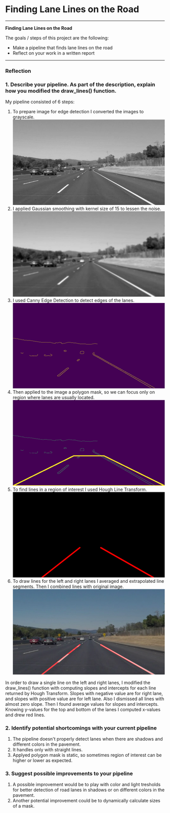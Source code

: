 # **Finding Lane Lines on the Road** 

---

**Finding Lane Lines on the Road**

The goals / steps of this project are the following:
* Make a pipeline that finds lane lines on the road
* Reflect on your work in a written report


[//]: # (Image References)

[image1]: ./test_images_output/gray.jpg "Grayscale"
[image2]: ./test_images_output/blur_gray.jpg "Gaussian Blur Grayscale"
[image3]: ./test_images_output/edges.jpg "Canny Edge Detection"
[image4]: ./test_images_output/edged_with_mask.jpg "Canny Edge with polygon mask"
[image5]: ./test_images_output/lines.jpg "Hough Transform line detection"
[image6]: ./test_images_output/lines_edges.jpg "Lane lines on the original image"

---

### Reflection

### 1. Describe your pipeline. As part of the description, explain how you modified the draw_lines() function.

My pipeline consisted of 6 steps:
1) To prepare image for edge detection I converted the images to grayscale.
![alt text][image1]
2) I applied Gaussian smoothing with kernel size of 15 to lessen the noise.
![alt text][image2]
3) I used Canny Edge Detection to detect edges of the lanes.
![alt text][image3]
4) Then applied to the image a polygon mask, so we can focus only on region where lanes are usually located.
![alt text][image4]
5) To find lines in a region of interest I used Hough Line Transform.
![alt text][image5]
6) To draw lines for the left and right lanes I averaged and extrapolated line segments. Then I combined lines with original image.
![alt text][image6]


In order to draw a single line on the left and right lanes, I modified the draw_lines() function with computing slopes and intercepts for each line returned by Hough Transform. Slopes with negative value are for right lane, and slopes with positive value are for left lane. Also I dismissed all lines with almost zero slope. Then I found average values for slopes and intercepts. Knowing y-values for the top and bottom of the lanes I computed x-values and drew red lines.


### 2. Identify potential shortcomings with your current pipeline

1. The pipeline doesn't properly detect lanes when there are shadows and different colors in the pavement.
2. It handles only with straight lines.
3. Applyed polygon mask is static, so sometimes region of interest can be higher or lower as expected.


### 3. Suggest possible improvements to your pipeline

1. A possible improvement would be to play with color and light tresholds for better detection of road lanes in shadows or on different colors in the pavement.
2. Another potential improvement could be to dynamically calculate sizes of a mask.
